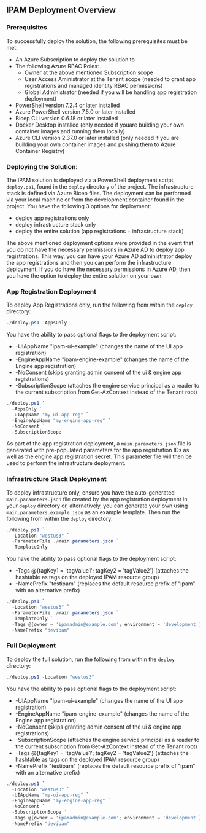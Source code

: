 ## IPAM Deployment Overview

### Prerequisites
To successfully deploy the solution, the following prerequisites must be met:
- An Azure Subscription to deploy the solution to
- The following Azure RBAC Roles:
    - Owner at the above mentioned Subscription scope
    - User Access Aministrator at the Tenant scope (needed to grant app registrations and managed identity RBAC permissions)
    - Global Administrator (needed if you will be handling app registration deployment)
- PowerShell version 7.2.4 or later installed
- Azure PowerShell version 7.5.0 or later installed
- Bicep CLI version 0.6.18 or later installed
- Docker Desktop installed (only needed if youare building your own container images and running them locally)
- Azure CLI version 2.37.0 or later installed (only needed if you are building your own container images and pushing them to Azure Container Registry)


### Deploying the Solution:
The IPAM solution is deployed via a PowerShell deployment script, `deploy.ps1`,  found in the `deploy` directory of the project. The infrastructure stack is defined via Azure Bicep files. The deployment can be performed via your local machine or from the development container found in the project. You have the following 3 options for deployment:
- deploy app registrations only
- deploy infrastructure stack only
- deploy the entire solution (app registrations + infrastructure stack)

The above mentioned deployment options were provided in the event that you do not have the necessary permissions in Azure AD to deploy app registrations. This way, you can have your Azure AD administrator deploy the app registrations and then you can perform the infrastructure deployment. If you do have the necessary permissions in Azure AD, then you have the option to deploy the entire solution on your own. 

### App Registration Deployment
To deploy App Registrations only, run the following from within the `deploy` directory:

```ps1
./deploy.ps1 -AppsOnly
````

You have the ability to pass optional flags to the deployment script:
  - -UIAppName "ipam-ui-example" (changes the name of the UI app registration)
  - -EngineAppName "ipam-engine-example" (changes the name of the Engine app registration)
  - -NoConsent (skips granting admin consent of the ui & engine app registrations)
  - -SubscriptionScope (attaches the engine service principal as a reader to the current subscription from Get-AzContext instead of the Tenant root)

```ps1
./deploy.ps1 `
  -AppsOnly `
  -UIAppName "my-ui-app-reg" `
  -EngineAppName "my-engine-app-reg" `
  -NoConsent `
  -SubscriptionScope
```
As part of the app registration deployment, a `main.parameters.json` file is generated with pre-populated parameters for the app registration IDs as well as the engine app registration secret. This parameter file will then be used to perform the infrastructure deployment.

### Infrastructure Stack Deployment
To deploy infrastructure only, ensure you have the auto-generated `main.parameters.json` file created by the app registration deployment in your `deploy` directory or, alternatively, you can generate your own using `main.parameters.example.json` as an example template. Then run the following from within the `deploy` directory:

```ps1
./deploy.ps1 `
  -Location "westus3" `
  -ParameterFile ./main.parameters.json `
  -TemplateOnly
 ```

You have the ability to pass optional flags to the deployment script:
  - -Tags @{​​​​​​​tagKey1 = 'tagValue1'; tagKey2 = 'tagValue2'}​​​​​​​​ (attaches the hashtable as tags on the deployed IPAM resource group)
  - -NamePrefix "testipam" (replaces the default resource prefix of "ipam" with an alternative prefix)

```ps1
./deploy.ps1 `
  -Location "westus3" `
  -ParameterFile ./main.parameters.json `
  -TemplateOnly `
  -Tags @{owner = 'ipamadmin@example.com'; environment = 'development'} `
  -NamePrefix "devipam"
```
### Full Deployment
To deploy the full solution, run the following from within the `deploy` directory:

```ps1
./deploy.ps1 -Location "westus3" 
 ```

You have the ability to pass optional flags to the deployment script:
  - -UIAppName "ipam-ui-example" (changes the name of the UI app registration)
  - -EngineAppName "ipam-engine-example" (changes the name of the Engine app registration)
  - -NoConsent (skips granting admin consent of the ui & engine app registrations)
  - -SubscriptionScope (attaches the engine service principal as a reader to the current subscription from Get-AzContext instead of the Tenant root)
  - -Tags @{​​​​​​​tagKey1 = 'tagValue1'; tagKey2 = 'tagValue2'}​​​​​​​​ (attaches the hashtable as tags on the deployed IPAM resource group)
  - -NamePrefix "testipam" (replaces the default resource prefix of "ipam" with an alternative prefix)


```ps1
./deploy.ps1 `
  -Location "westus3" `
  -UIAppName "my-ui-app-reg" `
  -EngineAppName "my-engine-app-reg" `
  -NoConsent `
  -SubscriptionScope `
  -Tags @{owner = 'ipamadmin@example.com'; environment = 'development'} `
  -NamePrefix "devipam"
```
